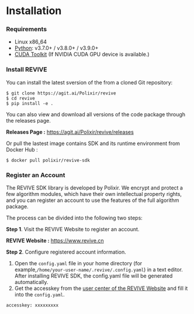 # Installation

### Requirements

-   Linux x86\_64
-   [Python](https://python.org/): v3.7.0+ / v3.8.0+ / v3.9.0+
-   [CUDA Toolkit](https://developer.nvidia.com/cuda-toolkit) (If NVIDIA
    CUDA GPU device is available.)

###  Install REVIVE

You can install the latest sversion of the from a cloned Git repository:

    $ git clone https://agit.ai/Polixir/revive
    $ cd revive
    $ pip install -e .

You can also view and download all versions of the code package through the releases page.

**Releases Page :** https://agit.ai/Polixir/revive/releases

Or pull the lastest image contains SDK and its runtime environment from Docker Hub :

    $ docker pull polixir/revive-sdk

###  Register an Account

The REVIVE SDK library is developed by Polixir. We encrypt and protect a few algorithm modules, which have their own intellectual property rights, and you can register an account to use the features of the full algorithm package.

The process  can be divided into the following two steps:

**Step 1**. Visit the REVIVE Website to register an account.

**REVIVE Website :** <https://www.revive.cn>

**Step 2**. Configure registered account information.

1.  Open the `config.yaml` file in your home directory (for example,`/home/your-user-name/.revive/.config.yaml`) in a text editor. After installing REVIVE SDK, the config.yaml file will be generated automatically.
2.  Get the accesskey from the [user center of the REVIVE Website](https://revive.cn/user-center/service) and fill it into the `config.yaml`.

``` {.yaml}
accesskey: xxxxxxxxx
```

